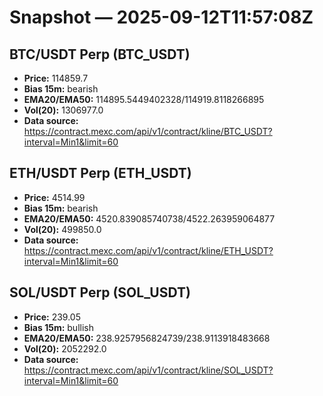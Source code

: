# Snapshot — 2025-09-12T11:57:08Z

## BTC/USDT Perp (BTC_USDT)
- **Price:** 114859.7
- **Bias 15m:** bearish
- **EMA20/EMA50:** 114895.5449402328/114919.8118266895
- **Vol(20):** 1306977.0
- **Data source:** https://contract.mexc.com/api/v1/contract/kline/BTC_USDT?interval=Min1&limit=60

## ETH/USDT Perp (ETH_USDT)
- **Price:** 4514.99
- **Bias 15m:** bearish
- **EMA20/EMA50:** 4520.839085740738/4522.263959064877
- **Vol(20):** 499850.0
- **Data source:** https://contract.mexc.com/api/v1/contract/kline/ETH_USDT?interval=Min1&limit=60

## SOL/USDT Perp (SOL_USDT)
- **Price:** 239.05
- **Bias 15m:** bullish
- **EMA20/EMA50:** 238.9257956824739/238.9113918483668
- **Vol(20):** 2052292.0
- **Data source:** https://contract.mexc.com/api/v1/contract/kline/SOL_USDT?interval=Min1&limit=60
